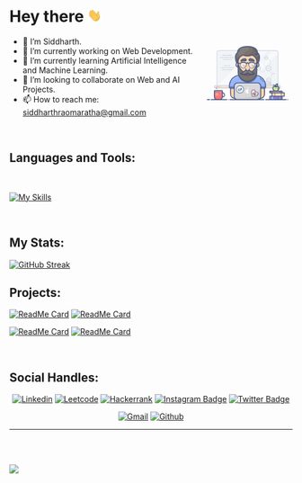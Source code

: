 # Hey there <img src="./Images/giphy.webp" width="25px">

<img
  align="right"
  width="32%"
  src="./Images/programming1.gif"
/>

- 👋 I’m Siddharth.
- 🔭 I’m currently working on Web Development.
- 🌱 I’m currently learning Artificial Intelligence and Machine Learning.
- 👯 I’m looking to collaborate on Web and AI Projects. 
- 📫 How to reach me: siddharthraomaratha@gmail.com 

<br />

## Languages and Tools:

<br>

[![My Skills](https://skillicons.dev/icons?i=cpp,java,python,html,css,js,bootstrap,react,nodejs,mongodb,express,nextjs,pug,postman,vscode,eclipse&perline=6)](https://skillicons.dev)

<br>

## My Stats:
<span>
  
[![GitHub Streak](https://streak-stats.demolab.com?user=siddharthmaratha&theme=neon-dark)](https://git.io/streak-stats)

## Projects:
[![ReadMe Card](https://github-readme-stats.vercel.app/api/pin/?username=siddharthmaratha&repo=autism-detection&theme=github_dark)](https://github.com/siddharthmaratha/autism-detection) [![ReadMe Card](https://github-readme-stats.vercel.app/api/pin/?username=siddharthmaratha&repo=HandDet&theme=github_dark)](https://github.com/siddharthmaratha/HandDet)

[![ReadMe Card](https://github-readme-stats.vercel.app/api/pin/?username=siddharthmaratha&repo=Wordoid&theme=github_dark)](https://github.com/siddharthmaratha/Wordoid) [![ReadMe Card](https://github-readme-stats.vercel.app/api/pin/?username=siddharthmaratha&repo=Buddy_Voice&theme=github_dark)](https://github.com/siddharthmaratha/Buddy_Voice) 

<!-- <img src="https://myreadme.vercel.app/api/embed/siddharthmaratha?panels=userstatistics,toprepositories,toplanguages,commitgraph" alt="Sid's stats" /> -->

</span>

<br>

## Social Handles:
<span align="center" padding="10px">
  
  [![Linkedin](https://img.shields.io/badge/-LinkedIn-0077b5?style=flat&logo=Linkedin&logoColor=white)](https://linkedin.com/in/siddharthmaratha/)
  [![Leetcode](https://img.shields.io/badge/-Leetcode-black?style=flat&logo=Leetcode&logoColor=yellow&link=https://leetcode.com/siddharthmarathaa)](https://leetcode.com/siddharthmarathaa)
  [![Hackerrank](https://img.shields.io/badge/-Hackerrank-0c0c14?style=flat&logo=hackerrank&logoColor=green&link=https://www.hackerrank.com/siddharthmaratha)](https://www.hackerrank.com/siddharthmaratha)
  [![Instagram Badge](https://img.shields.io/badge/-Instagram-e56969?logo=instagram&logoColor=white&link=https://instagram.com/siddharthmarathaa/)](https://instagram.com/siddharthmarathaa)
  [![Twitter Badge](https://img.shields.io/badge/-Twitter-1da1f2?labelColor=1da1f2&logo=twitter&logoColor=white&link=https://twitter.com/SiddharthhRao)](https://twitter.com/SiddharthhRao)
  
  [![Gmail](https://img.shields.io/badge/-Gmail-c14438?style=flat&logo=Gmail&logoColor=white)](mailto:siddharthraomaratha@gmail.com)
  [![Github](https://img.shields.io/github/followers/siddharthmaratha?label=Follow&style=social)](https://github.com/siddharthmaratha)
  
</span>

<hr>
 
</span>

<br>
<br>

![](https://komarev.com/ghpvc/?username=your-github-siddharthmaratha&color=green&style=plastic)
